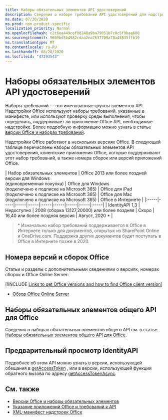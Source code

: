 ```yaml
---
title: Наборы обязательных элементов API удостоверений
description: Сведения о наборе требований API удостоверений для надстроек Office.
ms.date: 07/30/2020
ms.prod: non-product-specific
localization_priority: Normal
ms.openlocfilehash: c2c6ea449cef08248a9ba79051b7c0c5f9baa600
ms.sourcegitcommit: 9609bd5b4982cdaa2ea7637709a78a45835ffb19
ms.translationtype: MT
ms.contentlocale: ru-RU
ms.lasthandoff: 08/28/2020
ms.locfileid: "47293543"
---
```

# <a name="identity-api-requirement-sets"></a>Наборы обязательных элементов API удостоверений

Наборы требований — это именованные группы элементов API. Надстройки Office используют наборы требований, указанные в манифесте, или используют проверку среды выполнения, чтобы определить, поддерживает ли приложение Office API, необходимые надстройке. Более подробную информацию можно узнать в статье [версии Office и наборах требований](../../develop/office-versions-and-requirement-sets.md).

Надстройки Office работают в нескольких версиях Office. В следующей таблице перечислены наборы обязательных элементов API удостоверений, клиентские приложения Office, которые поддерживают этот набор требований, а также номера сборок или версий приложений Office.

|  Набор обязательных элементов  | Office 2013 или более поздней версии для Windows<br>(единовременная покупка) | Office для Windows<br>(подключено к подписке на Microsoft 365) |  Office для iPad<br>(подключено к подписке на Microsoft 365)  |  Office для Mac<br>(подключено к подписке на Microsoft 365)  | Office в Интернете  |
|:-----|-----|:-----|:-----|:-----|:-----|:-----|:-----|:-----|
| IdentityAPI 1,3  | Недоступно | 2008 (сборка 13127,20000) или более поздняя | Скоро | 16,40 или более поздняя версия | Август, 2020 * |

> \* Изначально набор требований поддерживается в Office в Интернете только для документов, открытых из SharePoint Online и OneDrive.com. Поддержка других документов будет поступать в Office в Интернете позже в 2020.

## <a name="office-versions-and-build-numbers"></a>Номера версий и сборок Office

Статьи и разделы с дополнительными сведениями о версиях, номерах сборок и Office Online Server:

[!INCLUDE [Links to get Office versions and how to find Office client version](../../includes/links-get-office-versions-builds.md)]
- [Обзор Office Online Server](/officeonlineserver/office-online-server-overview)

## <a name="office-common-api-requirement-sets"></a>Наборы обязательных элементов общего API для Office

Сведения о наборах обязательных элементов общего API см. в статье [Наборы обязательных элементов общего API для Office](office-add-in-requirement-sets.md).

## <a name="identityapi-preview"></a>Предварительный просмотр IdentityAPI

Подробнее об этом API можно узнать в версии, использующей обещания в [getAccessToken](/javascript/api/office-runtime/officeruntime.auth#getaccesstoken-options-) , или в версии, использующей функции обратного вызова по адресу [getAccessTokenAsync](/javascript/api/office/office.auth#getaccesstokenasync-options--callback-).

## <a name="see-also"></a>См. также

- [Версии Office и наборы обязательных элементов](../../develop/office-versions-and-requirement-sets.md)
- [Указание приложений Office и требований к API](../../develop/specify-office-hosts-and-api-requirements.md)
- [XML-манифест надстроек Office](../../develop/add-in-manifests.md)
